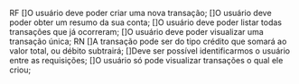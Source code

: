 RF
 []O usuário deve poder criar uma nova transação;
 []O usuário deve poder obter um resumo da sua conta;
 []O usuário deve poder listar todas transações que já ocorreram;
 []O usuário deve poder visualizar uma transação única;
RN
 []A transação pode ser do tipo crédito que somará ao valor total, ou débito subtrairá;
 []Deve ser possível identificarmos o usuário entre as requisições;
 []O usuário só pode visualizar transações o qual ele criou;